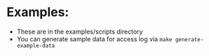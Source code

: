 # Examples:
- These are in the examples/scripts directory
- You can generate sample data for access log via `make generate-example-data`

